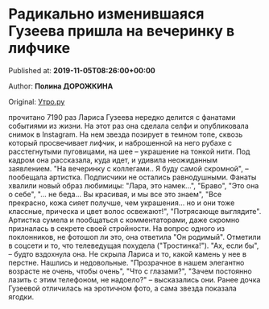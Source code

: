 
# Радикально изменившаяся Гузеева пришла на вечеринку в лифчике

Published at: **2019-11-05T08:26:00+00:00**

Author: **Полина ДОРОЖКИНА**

Original: [Утро.ру](https://utro.ru/showbiz/2019/11/05/1423265.shtml)

прочитано 7190 раз
Лариса Гузеева нередко делится с фанатами событиями из жизни. На этот раз она сделала селфи и опубликовала снимок в Instagram. На нем звезда позирует в темном топе, сквозь который просвечивает лифчик, и наброшенной на него рубахе с расстегнутыми пуговицами, на шее – украшение на тонкой нити. Под кадром она рассказала, куда идет, и удивила неожиданным заявлением.
"На вечеринку с коллегами.. Я буду самой скромной", – пообещала артистка.
Подписчики не остались равнодушными. Фанаты хвалили новый образ любимицы: "Лара, это намек...", "Браво", "Это она о себе", "... не беда... Вы красивая, и мы все это знаем", "Все прекрасно, кожа сияет получше, чем украшения... но и они тоже классные, прическа и цвет волос освежают!", "Потрясающе выглядите".
Артистка сумела и пообщаться с комментаторами, даже скромно призналась в секрете своей стройности. На вопрос одного из поклонников, не фотошоп ли это, она ответила "Он родимый". Отметили в соцсети и то, что телеведущая похудела ("Тростинка!"). "Ах, если бы", – будто вздохнула она. Не скрыла Лариса и то, какой камень у нее в перстне.
Нашлись и недовольные. "Прозрачное в нашем элегантно возрасте не очень, чтобы очень", "Что с глазами?", "Зачем постоянно лазить с этим телефоном, не надоело?" – высказались они.
Ранее дочка Гузеевой отличилась на эротичном фото, а сама звезда показала ягодки.
